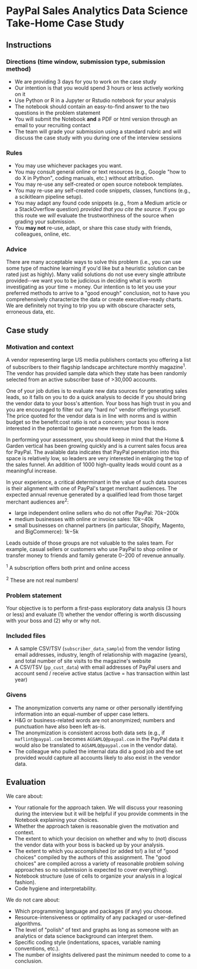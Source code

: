 # PayPal Sales Analytics Data Science Take-Home Case Study
## Instructions
### Directions (time window, submission type, submission method)
* We are providing 3 days for you to work on the case study
* Our intention is that you would spend 3 hours or less actively working on it
* Use Python or R in a Jupyter or Rstudio notebook for your analysis
* The notebook should contain an easy-to-find answer to the two questions in the problem statement
* You will submit the Notebook **and** a PDF or html version through an email to your recruiting contact
* The team will grade your submission using a standard rubric and will discuss the case study with you during one of the interview sessions

### Rules
* You may use whichever packages you want.
* You may consult general online or text resources (e.g., Google "how to do X in Python", coding manuals, etc.) without attribution.
* You may re-use any self-created or open source notebook templates.
* You may re-use any self-created code snippets, classes, functions (e.g., a scikitlearn pipeline setup).
* You may adapt any found code snippets (e.g., from a Medium article or a StackOverflow question) *provided that you cite the source*. If you go this route we *will* evaluate the trustworthiness of the source when grading your submission.
* You **may not** re-use, adapt, or share this case study with friends, colleagues, online, etc.

### Advice
There are many acceptable ways to solve this problem (i.e., you can use some type of machine learning if you'd like but a heuristic solution can be rated just as highly). Many valid solutions do not use every single attribute provided--we want you to be judicious in deciding what is worth investigating as your time = money. Our intention is to let you use your preferred methods to arrive to a "good enough" conclusion, not to have you comprehensively characterize the data or create executive-ready charts. We are definitely not trying to trip you up with obscure character sets, erroneous data, etc.

## Case study
### Motivation and context
A vendor representing large US media publishers contacts you offering a list of subscribers to their flagship landscape architecture monthly magazine<sup>1</sup>. The vendor has provided sample data which they state has been randomly selected from an active subscriber base of >30,000 accounts.

One of your job duties is to evaluate new data sources for generating sales leads, so it falls on you to do a quick analysis to decide if you should bring the vendor data to your boss's attention. Your boss has high trust in you and you are encouraged to filter out any "hard no" vendor offerings yourself. The price quoted for the vendor data is in line with norms and is within budget so the benefit:cost ratio is not a concern; your boss is more interested in the potential to generate new revenue from the leads.

In performing your assessment, you should keep in mind that the Home & Garden vertical has been growing quickly and is a current sales focus area for PayPal. The available data indicates that PayPal penetration into this space is relatively low, so leaders are very interested in enlarging the top of the sales funnel. An addition of 1000 high-quality leads would count as a meaningful increase.

In your experience, a critical determinant in the value of such data sources is their alignment with one of PayPal's target merchant audiences. The expected annual revenue generated by a qualified lead from those target merchant audiences are<sup>2</sup>:
  * large independent online sellers who do not offer PayPal: $70k-$200k
  * medium businesses with online or invoice sales: $10k-$40k
  * small businesses on channel partners (in particular, Shopify, Magento, and BigCommerce): $1k-$5k
  
Leads outside of those groups are not valuable to the sales team. For example, casual sellers or customers who use PayPal to shop online or transfer money to friends and family generate $0-$200 of revenue annually.
  
<sup>1</sup> A subscription offers both print and online access

<sup>2</sup> These are not real numbers!

### Problem statement
Your objective is to perform a first-pass exploratory data analysis (3 hours or less) and evaluate (1) whether the vendor offering is worth discussing with your boss and (2) why or why not.

### Included files
* A sample CSV/TSV (`subscriber_data_sample`) from the vendor listing email addresses, industry, length of relationship with magazine (years), and total number of site visits to the magazine's website
* A CSV/TSV (`pp_cust_data`) with email addresses of PayPal users and account send / receive active status (active = has transaction within last year)

### Givens
* The anonymization converts any name or other personally identifying information into an equal-number of upper case letters.
* H&G or business-related words are not anonymized; numbers and punctuation have also been left as-is.
* The anonymization is consistent across both data sets (e.g., if `maflint@paypal.com` becomes `AGSAMLQ@paypal.com` in the PayPal data it would also be translated to `AGSAMLQ@paypal.com` in the vendor data).
* The colleague who pulled the internal data did a good job and the set provided would capture all accounts likely to also exist in the vendor data.

## Evaluation
We care about: 
* Your rationale for the approach taken. We will discuss your reasoning during the interview but it will be helpful if you provide comments in the Notebook explaining your choices.
* Whether the approach taken is reasonable given the motivation and context. 
* The extent to which your decision on whether and why to (not) discuss the vendor data with your boss is backed up by your analysis.
* The extent to which you accomplished (or added to!) a list of "good choices" compiled by the authors of this assignment. The "good choices" are compiled across a variety of reasonable problem solving approaches so no submission is expected to cover everything).
* Notebook structure (use of cells to organize your analysis in a logical fashion).
* Code hygiene and interpretability.

We do not care about:
* Which programming language and packages (if any) you choose.
* Resource-intensiveness or optimality of any packaged or user-defined algorithms.
* The level of "polish" of text and graphs as long as someone with an analytics or data science background can interpret them.
* Specific coding style (indentations, spaces, variable naming conventions, etc.).
* The number of insights delivered past the minimum needed to come to a conclusion.